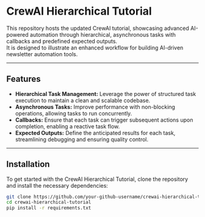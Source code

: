# CrewAI Hierarchical Tutorial

This repository hosts the updated CrewAI tutorial, showcasing advanced AI-powered automation through hierarchical, asynchronous tasks with callbacks and predefined expected outputs.  
It is designed to illustrate an enhanced workflow for building AI-driven newsletter automation tools.

---

## Features

- **Hierarchical Task Management:** Leverage the power of structured task execution to maintain a clean and scalable codebase.  
- **Asynchronous Tasks:** Improve performance with non-blocking operations, allowing tasks to run concurrently.  
- **Callbacks:** Ensure that each task can trigger subsequent actions upon completion, enabling a reactive task flow.  
- **Expected Outputs:** Define the anticipated results for each task, streamlining debugging and ensuring quality control.

---

## Installation

To get started with the CrewAI Hierarchical Tutorial, clone the repository and install the necessary dependencies:

```bash
git clone https://github.com/your-github-username/crewai-hierarchical-tutorial.git
cd crewai-hierarchical-tutorial
pip install -r requirements.txt
